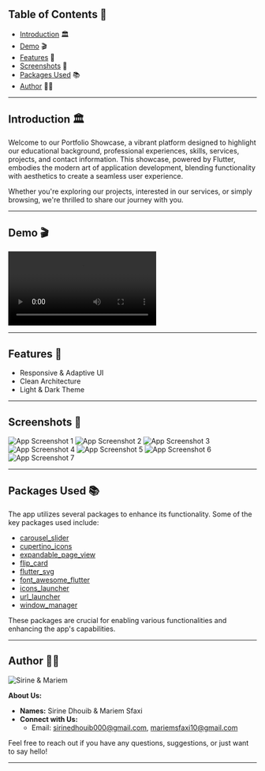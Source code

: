 ## Table of Contents 🌟

- [Introduction](#introduction-) 🏛️
- [Demo](#demo-) 🎬
- [Features](#features-) 🌟
- [Screenshots](#screenshots-) 📸
- [Packages Used](#packages-used-) 📚
- [Author](#author) 👩‍💻

---

<!-- Introduction Section -->

## Introduction 🏛️

Welcome to our Portfolio Showcase, a vibrant platform designed to highlight our educational background, professional experiences, skills, services, projects, and contact information. This showcase, powered by Flutter, embodies the modern art of application development, blending functionality with aesthetics to create a seamless user experience.

Whether you're exploring our projects, interested in our services, or simply browsing, we're thrilled to share our journey with you.

---

<!-- Demo Section -->

## Demo 🎬

![Demo Video](images/demo.mp4)

---

<!-- Features Section -->

## Features 🌟

- Responsive & Adaptive UI
- Clean Architecture
- Light & Dark Theme

---

<!-- Screenshots Section -->

## Screenshots 📸

![App Screenshot 1](images/1.png)
![App Screenshot 2](images/2.png)
![App Screenshot 3](images/3.png)
![App Screenshot 4](images/4.png)
![App Screenshot 5](images/5.png)
![App Screenshot 6](images/6.png)
![App Screenshot 7](images/7.png)

---

<!-- Packages Used Section -->

## Packages Used 📚

The app utilizes several packages to enhance its functionality. Some of the key packages used include:

- [carousel_slider](https://pub.dev/packages/carousel_slider)
- [cupertino_icons](https://pub.dev/packages/cupertino_icons)
- [expandable_page_view](https://pub.dev/packages/expandable_page_view)
- [flip_card](https://pub.dev/packages/flip_card)
- [flutter_svg](https://pub.dev/packages/flutter_svg)
- [font_awesome_flutter](https://pub.dev/packages/font_awesome_flutter)
- [icons_launcher](https://pub.dev/packages/icons_launcher)
- [url_launcher](https://pub.dev/packages/url_launcher)
- [window_manager](https://pub.dev/packages/window_manager)

These packages are crucial for enabling various functionalities and enhancing the app's capabilities.

---

<!-- Author Section -->

## Author 👩‍💻

![Sirine & Mariem](images/author.png)

**About Us:**
- **Names:** Sirine Dhouib & Mariem Sfaxi
- **Connect with Us:**
  - Email: sirinedhouib000@gmail.com, mariemsfaxi10@gmail.com

Feel free to reach out if you have any questions, suggestions, or just want to say hello!

---

<!-- Add a line of colorful separation for style -->

<p align="center">
  <img width="100%" height="2" src="https://via.placeholder.com/800x2/FF69B4/000000/FFFFFF/?text=+-+">
</p>
